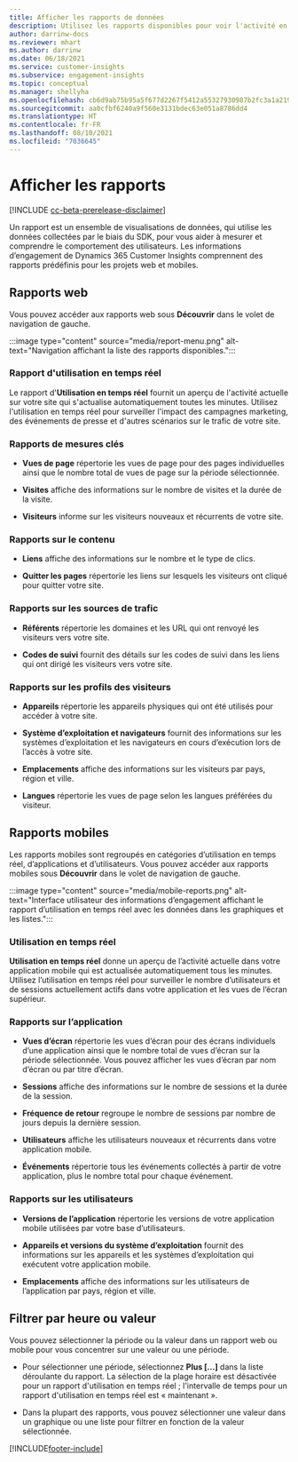 ```yaml
---
title: Afficher les rapports de données
description: Utilisez les rapports disponibles pour voir l'activité en temps réel sur votre site.
author: darrinw-docs
ms.reviewer: mhart
ms.author: darrinw
ms.date: 06/18/2021
ms.service: customer-insights
ms.subservice: engagement-insights
ms.topic: conceptual
ms.manager: shellyha
ms.openlocfilehash: cb6d9ab75b95a5f677d2267f5412a55327930987b2fc3a1a21958633a8116bd2
ms.sourcegitcommit: aa0cfbf6240a9f560e3131bdec63e051a8786dd4
ms.translationtype: HT
ms.contentlocale: fr-FR
ms.lasthandoff: 08/10/2021
ms.locfileid: "7036645"
---
```

# <a name="view-reports"></a>Afficher les rapports

[!INCLUDE [cc-beta-prerelease-disclaimer](includes/cc-beta-prerelease-disclaimer.md)]

Un rapport est un ensemble de visualisations de données, qui utilise les données collectées par le biais du SDK, pour vous aider à mesurer et comprendre le comportement des utilisateurs. Les informations d’engagement de Dynamics 365 Customer Insights comprennent des rapports prédéfinis pour les projets web et mobiles.  

## <a name="web-reports"></a>Rapports web

Vous pouvez accéder aux rapports web sous **Découvrir** dans le volet de navigation de gauche.

:::image type="content" source="media/report-menu.png" alt-text="Navigation affichant la liste des rapports disponibles.":::

### <a name="real-time-usage-report"></a>Rapport d'utilisation en temps réel

Le rapport d'**Utilisation en temps réel** fournit un aperçu de l'activité actuelle sur votre site qui s'actualise automatiquement toutes les minutes. Utilisez l'utilisation en temps réel pour surveiller l'impact des campagnes marketing, des événements de presse et d'autres scénarios sur le trafic de votre site.

### <a name="key-metrics-reports"></a>Rapports de mesures clés

- **Vues de page** répertorie les vues de page pour des pages individuelles ainsi que le nombre total de vues de page sur la période sélectionnée.

- **Visites** affiche des informations sur le nombre de visites et la durée de la visite.

- **Visiteurs** informe sur les visiteurs nouveaux et récurrents de votre site.

### <a name="content-reports"></a>Rapports sur le contenu

- **Liens** affiche des informations sur le nombre et le type de clics.

- **Quitter les pages** répertorie les liens sur lesquels les visiteurs ont cliqué pour quitter votre site.

### <a name="traffic-sources-reports"></a>Rapports sur les sources de trafic

- **Référents** répertorie les domaines et les URL qui ont renvoyé les visiteurs vers votre site.

- **Codes de suivi** fournit des détails sur les codes de suivi dans les liens qui ont dirigé les visiteurs vers votre site.

### <a name="visitor-profiles-reports"></a>Rapports sur les profils des visiteurs

- **Appareils** répertorie les appareils physiques qui ont été utilisés pour accéder à votre site.

- **Système d’exploitation et navigateurs** fournit des informations sur les systèmes d’exploitation et les navigateurs en cours d’exécution lors de l’accès à votre site.

- **Emplacements** affiche des informations sur les visiteurs par pays, région et ville.

- **Langues** répertorie les vues de page selon les langues préférées du visiteur.

## <a name="mobile-reports"></a>Rapports mobiles

Les rapports mobiles sont regroupés en catégories d’utilisation en temps réel, d’applications et d’utilisateurs. Vous pouvez accéder aux rapports mobiles sous **Découvrir** dans le volet de navigation de gauche.   

:::image type="content" source="media/mobile-reports.png" alt-text="Interface utilisateur des informations d’engagement affichant le rapport d’utilisation en temps réel avec les données dans les graphiques et les listes.":::   

### <a name="real-time-usage"></a>Utilisation en temps réel

**Utilisation en temps réel** donne un aperçu de l’activité actuelle dans votre application mobile qui est actualisée automatiquement tous les minutes. Utilisez l’utilisation en temps réel pour surveiller le nombre d’utilisateurs et de sessions actuellement actifs dans votre application et les vues de l’écran supérieur.

### <a name="app-reports"></a>Rapports sur l’application

- **Vues d’écran** répertorie les vues d’écran pour des écrans individuels d’une application ainsi que le nombre total de vues d’écran sur la période sélectionnée. Vous pouvez afficher les vues d’écran par nom d’écran ou par titre d’écran.

- **Sessions** affiche des informations sur le nombre de sessions et la durée de la session.

- **Fréquence de retour** regroupe le nombre de sessions par nombre de jours depuis la dernière session.

- **Utilisateurs** affiche les utilisateurs nouveaux et récurrents dans votre application mobile.

- **Événements** répertorie tous les événements collectés à partir de votre application, plus le nombre total pour chaque événement.

### <a name="user-reports"></a>Rapports sur les utilisateurs

- **Versions de l’application** répertorie les versions de votre application mobile utilisées par votre base d’utilisateurs.

- **Appareils et versions du système d’exploitation** fournit des informations sur les appareils et les systèmes d’exploitation qui exécutent votre application mobile.

- **Emplacements** affiche des informations sur les utilisateurs de l’application par pays, région et ville.

## <a name="filter-by-time-or-value"></a>Filtrer par heure ou valeur

Vous pouvez sélectionner la période ou la valeur dans un rapport web ou mobile pour vous concentrer sur une valeur ou une période. 

- Pour sélectionner une période, sélectionnez **Plus [...]** dans la liste déroulante du rapport. La sélection de la plage horaire est désactivée pour un rapport d'utilisation en temps réel ; l'intervalle de temps pour un rapport d'utilisation en temps réel est « maintenant ».

- Dans la plupart des rapports, vous pouvez sélectionner une valeur dans un graphique ou une liste pour filtrer en fonction de la valeur sélectionnée.

[!INCLUDE[footer-include](../includes/footer-banner.md)]